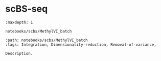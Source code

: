 # scBS-seq

```{toctree}
:maxdepth: 1

notebooks/scbs/MethylVI_batch
```

```{customcard}
:path: notebooks/scbs/MethylVI_batch
:tags: Integration, Dimensionality-reduction, Removal-of-variance,

Description.
```

